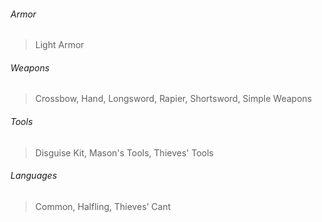 ###### Armor
> Light Armor
###### Weapons
> Crossbow, Hand, Longsword, Rapier, Shortsword, Simple Weapons
###### Tools
> Disguise Kit, Mason's Tools, Thieves' Tools
###### Languages
> Common, Halfling, Thieves’ Cant

